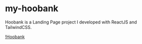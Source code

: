 # my-hoobank

Hoobank is a Landing Page project I developed with ReactJS and TailwindCSS. 

[!Hoobank](https://github.com/altBeck/my-hoobank/blob/main/hoobank.png)
